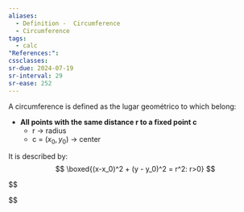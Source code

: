 ```yaml
---
aliases:
  - Definition -  Circumference
  - Circumference
tags:
  - calc
"References:": 
cssclasses: 
sr-due: 2024-07-19
sr-interval: 29
sr-ease: 252
---
```

A circumference is defined as the lugar geométrico to which belong: 
+ **All points with the same distance r to a fixed point c**
	+ r → radius
	+ c = ($x_0,y_0$) → center

It is described by: 
$$
\boxed{(x-x_0)^2 + (y - y_0)^2 = r^2: r>0}
$$


$$

$$

